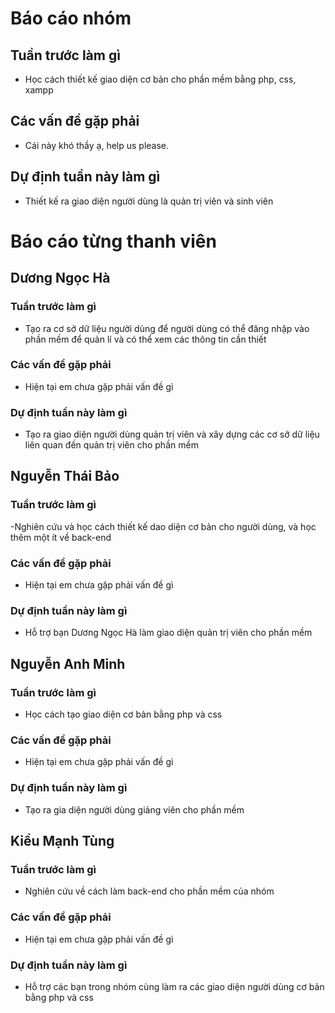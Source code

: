# Báo cáo nhóm

## Tuần trước làm gì
- Học cách thiết kế giao diện cơ bản cho phần mềm bằng php, css, xampp
## Các vấn đề gặp phải
- Cái này khó thầy ạ, help us please.

## Dự định tuần này làm gì
- Thiết kế ra giao diện người dùng là quản trị viên và sinh viên


# Báo cáo từng thanh viên

## Dương Ngọc Hà

### Tuần trước làm gì
- Tạo ra cơ sở dữ liệu người dùng để người dùng có thể đăng nhập vào phần mềm để quản lí và có thể xem các
thông tin cần thiết
### Các vấn đề gặp phải
- Hiện tại em chưa gặp phải vấn đề gì

### Dự định tuần này làm gì
- Tạo ra giao diện người dùng quản trị viên và xây dựng các cơ sở dữ liệu liên quan đến quản trị viên cho phần mềm

## Nguyễn Thái Bảo
### Tuần trước làm gì
-Nghiên cứu và học cách thiết kế dao diện cơ bản cho người dùng, và học thêm một ít về back-end
### Các vấn đề gặp phải
- Hiện tại em chưa gặp phải vấn đề  gì

### Dự định tuần này làm gì
- Hỗ trợ bạn Dương Ngọc Hà làm giao diện quản trị viên cho phần mềm

## Nguyễn Anh Minh

### Tuần trước làm gì
- Học cách tạo giao diện cơ bản bằng php và css
### Các vấn đề gặp phải
- Hiện tại em chưa gặp phải vấn đề gì

### Dự định tuần này làm gì
- Tạo ra gia diện người dùng giảng viên cho phần mềm


## Kiều Mạnh Tùng

### Tuần trước làm gì
- Nghiên cứu về cách làm back-end cho phần mềm của nhóm
### Các vấn đề gặp phải
- Hiện tại em chưa gặp phải vấn đề gì

### Dự định tuần này làm gì
- Hỗ trợ các bạn trong nhóm cùng làm ra các giao diện người dùng cơ bản bằng php và css
